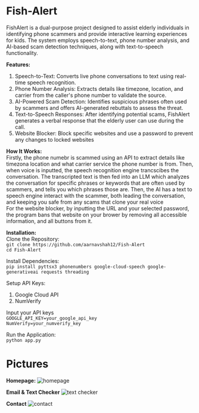 # Fish-Alert  

FishAlert is a dual-purpose project designed to assist elderly individuals in identifying phone scammers and provide interactive learning experiences for kids. The system employs speech-to-text, phone number analysis, and AI-based scam detection techniques, along with text-to-speech functionality. 

**Features:**  
1. Speech-to-Text: Converts live phone conversations to text using real-time speech recognition.
2. Phone Number Analysis: Extracts details like timezone, location, and carrier from the caller's phone number to validate the source.
3. AI-Powered Scam Detection: Identifies suspicious phrases often used by scammers and offers AI-generated rebuttals to assess the threat.
4. Text-to-Speech Responses: After identifying potential scams, FishAlert generates a verbal response that the elderly user can use during the call.
5. Website Blocker: Block specific websites and use a password to prevent any changes to locked websites

**How It Works:**  
Firstly, the phone numebr is scammed using an API to extract details like timezona location and what carrier service the phone number is from. Then, when voice is inputted, the speech recognition engine trancscibes the conversation. The transcripted text is then fed into an LLM which analyzes the conversation for specific phrases or keywords that are often used by scammers, and tells you which phrases those are. Then, the AI has a text to speech engine interact with the scammer, both leading the conversation, and keeping you safe from any scams that clone your real voice  
For the website blocker, by inputting the URL and your selected password, the program bans that website on your brower by removing all accessible information, and all buttons from it.


**Installation:**  
Clone the Repository:  
`git clone https://github.com/aarnavshah12/Fish-Alert`  
`cd Fish-Alert`
     
Install Dependencies:  
`pip install pyttsx3 phonenumbers google-cloud-speech google-generativeai requests threading`

Setup API Keys:
1. Google Cloud API
2. NumVerify

Input your API keys  
`GOOGLE_API_KEY=your_google_api_key`  
`NumVerify=your_numverify_key`  

Run the Application:   
`python app.py`

# Pictures

**Homepage:**
![homepage](https://github.com/user-attachments/assets/dbc6c6cd-5bee-4a48-8d36-1c111f231af0)

**Email & Text Checker**
![text checker](https://github.com/user-attachments/assets/623ee37d-4384-45e6-b06c-c6645721311a)

**Contact**
![contact](https://github.com/user-attachments/assets/291904b8-c3de-4a4f-b500-e1d0eab7508c)




